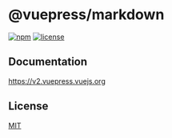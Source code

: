 # @vuepress/markdown

[![npm](https://badgen.net/npm/v/@vuepress/markdown/next)](https://www.npmjs.com/package/@vuepress/markdown)
[![license](https://badgen.net/github/license/vuepress/vuepress-next)](https://github.com/vuepress/vuepress-next/blob/main/LICENSE)

## Documentation

https://v2.vuepress.vuejs.org

## License

[MIT](https://github.com/vuepress/vuepress-next/blob/main/LICENSE)
